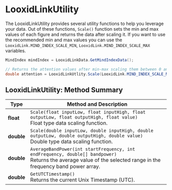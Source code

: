 # LooxidLinkUtility

The LooxidLinkUtility provides several utility functions to help you leverage your data. Out of these functions, `Scale()` function sets the min and max values of each figure and returns the data after scaling it. If you want to use the recommended min and max values you can use the `LooxidLink.MIND_INDEX_SCALE_MIN`, `LooxidLink.MIND_INDEX_SCALE_MAX` variables.
```csharp
MindIndex mindIndex = LooxidLinkData.GetMindIndexData();

// Returns the attention values after min-max scaling them between 0 and 1.
double attention = LooxidLinkUtlity.Scale(LooxidLink.MIND_INDEX_SCALE_MIN, LooxidLink.MIND_INDEX_SCALE_MAX, 0.0, 1.0, mindIndex.attention);
```

## LooxidLinkUtility: Method Summary
| Type | Method and Description |
|---|---|
| **float** | `Scale(float inputLow, float inputHigh, float outputLow, float outputHigh, float value)`<br>Float type data scaling function. |
| **double** | `Scale(double inputLow, double inputHigh, double outputLow, double outputHigh, double value)`<br>Double type data scaling function. |
| **double** | `AverageBandPower(int startFrequency, int endFrequency, double[] bandpower)`<br>Returns the average value of the selected range in the frequency band power array. |
| **double** | `GetUTCTimestamp()`<br>Returns the current Unix Timestamp (UTC). |
